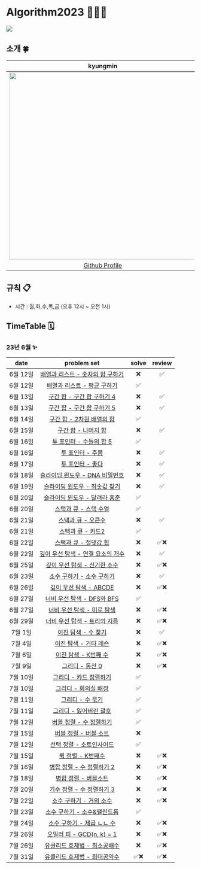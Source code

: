 # Algorithm2023 🧑🏻‍💻
<Img src="https://github.com/YaRkyungmin/algorithm-practice/assets/74167204/a31de927-8a77-49a5-a6bb-8f073a408dce" width="">
  
## 소개 🍀
| kyungmin |
| :------: |
|<Img src="https://cdn.discordapp.com/attachments/1100965172086046891/1108927085713563708/admin.jpeg" width="500"> |
|[Github Profile](https://github.com/YaRkyungmin)
  
## 규칙 📋
- 시간 : 월,화,수,목,금 (오후 12시 ~ 오전 1시)

## TimeTable 🗓️

### 23년 6월 ✨
| date       | problem set          | solve | review |
| :----------: | :--------------------: | :----: | :----: | 
|6월 12일| [배열과 리스트 - 숫자의 합 구하기](https://www.acmicpc.net/problem/11720) |❌|✅|
|6월 12일| [배열과 리스트 - 평균 구하기](https://www.acmicpc.net/problem/1546) |✅||
|6월 13일| [구간 합 - 구간 합 구하기 4](https://www.acmicpc.net/problem/11659) |❌|✅|
|6월 13일| [구간 합 - 구간 합 구하기 5](https://www.acmicpc.net/problem/11660) |❌|✅|
|6월 14일| [구간 합 - 2차원 배열의 합](https://www.acmicpc.net/problem/2167) |✅||
|6월 15일| [구간 합 - 나머지 합](https://www.acmicpc.net/problem/10986) |❌|✅|
|6월 16일| [투 포인터 - 수들의 합 5](https://www.acmicpc.net/problem/2018) |✅||
|6월 16일| [투 포인터 - 주몽](https://www.acmicpc.net/problem/1940) |❌|✅|
|6월 17일| [투 포인터 - 좋다](https://www.acmicpc.net/problem/1253) |❌|✅|
|6월 18일| [슬라이딩 윈도우 - DNA 비밀번호](https://www.acmicpc.net/problem/12891) |❌|✅|
|6월 19일| [슬라이딩 윈도우 - 최솟값 찾기](https://www.acmicpc.net/problem/11003) |❌|✅|
|6월 20일| [슬라이딩 윈도우 - 달려라 홍준](https://www.acmicpc.net/problem/1306) |✅||
|6월 20일| [스택과 큐 - 스택 수열](https://www.acmicpc.net/problem/1874) |✅||
|6월 21일| [스택과 큐 - 오큰수](https://www.acmicpc.net/problem/17298) |❌|✅|
|6월 21일| [스택과 큐 - 카드2](https://www.acmicpc.net/problem/2164) |✅||
|6월 22일| [스택과 큐 - 절댓값 힙](https://www.acmicpc.net/problem/11286) |❌|✅❌|
|6월 22일| [깊이 우선 탐색 - 연결 요소의 개수](https://www.acmicpc.net/problem/11724) |❌|✅|
|6월 25일| [깊이 우선 탐색 - 신기한 소수](https://www.acmicpc.net/problem/2023) |❌|✅❌|
|6월 23일| [소수 구하기 - 소수 구하기](https://www.acmicpc.net/problem/1929) |❌|✅|
|6월 26일| [깊이 우선 탐색 - ABCDE](https://www.acmicpc.net/problem/13023) |❌|✅❌|
|6월 27일| [너비 우선 탐색 - DFS와 BFS](https://www.acmicpc.net/problem/1260) |✅||
|6월 27일| [너비 우선 탐색 - 미로 탐색](https://www.acmicpc.net/problem/2178) |❌|✅❌|
|6월 29일| [너비 우선 탐색 - 트리의 지름](https://www.acmicpc.net/problem/1167) |❌|✅❌|
|7월 1일| [이진 탐색 - 수 찾기](https://www.acmicpc.net/problem/1920) |❌|✅|
|7월 4일| [이진 탐색 - 기타 레슨](https://www.acmicpc.net/problem/2343) |❌|✅❌|
|7월 6일| [이진 탐색 - K번째 수](https://www.acmicpc.net/problem/1300) |❌|✅❌|
|7월 9일| [그리디 - 동전 0](https://www.acmicpc.net/problem/11047) |❌|✅❌|
|7월 10일| [그리디 - 카드 정렬하기](https://www.acmicpc.net/problem/1715) |✅||
|7월 10일| [그리디 - 회의실 배정](https://www.acmicpc.net/problem/1931) |✅||
|7월 11일| [그리디 - 수 묶기](https://www.acmicpc.net/problem/1744) |✅||
|7월 11일| [그리디 - 잃어버린 괄호](https://www.acmicpc.net/problem/1541) |✅||
|7월 12일| [버블 정렬 - 수 정렬하기](https://www.acmicpc.net/problem/2750) |✅||
|7월 15일| [버블 정렬 - 버블 소트](https://www.acmicpc.net/problem/1377) |❌||
|7월 12일| [선택 정렬 - 소트인사이드](https://www.acmicpc.net/problem/1427) |✅||
|7월 15일| [퀵 정렬 - K번째수](https://www.acmicpc.net/problem/11004) |❌|✅❌|
|7월 16일| [병합 정렬 - 수 정렬하기 2](https://www.acmicpc.net/problem/2751) |❌|✅❌|
|7월 18일| [병합 정렬 - 버블소트](https://www.acmicpc.net/problem/1517) |❌|✅❌|
|7월 20일| [기수 정렬 - 수 정렬하기 3](https://www.acmicpc.net/problem/10989) |❌|✅❌|
|7월 22일| [소수 구하기 - 거의 소수](https://www.acmicpc.net/problem/1456) |❌|✅❌|
|7월 23일| [소수 구하기 - 소수&팰린드롬](https://www.acmicpc.net/problem/1747) |✅||
|7월 24일| [소수 구하기 - 제곱 ㄴㄴ 수](https://www.acmicpc.net/problem/1016) |❌|✅❌|
|7월 26일| [오일러 피 - GCD(n, k) = 1](https://www.acmicpc.net/problem/11689) |❌|✅❌|
|7월 26일| [유클리드 호제법 - 최소공배수](https://www.acmicpc.net/problem/1934) |❌|✅❌|
|7월 31일| [유클리드 호제법 - 최대공약수](https://www.acmicpc.net/problem/1850) |✅❌|✅❌|